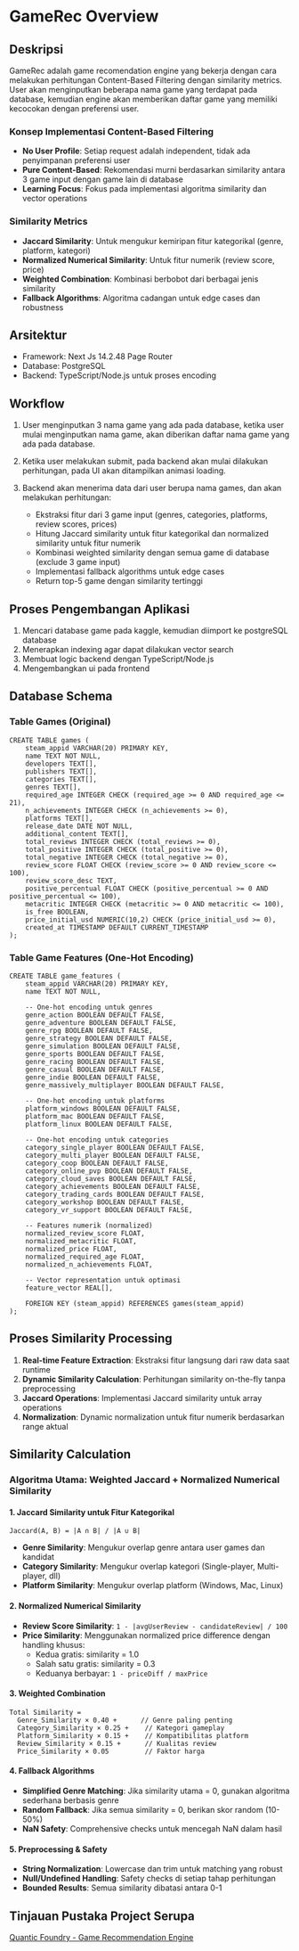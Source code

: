 # GameRec Overview

## Deskripsi
GameRec adalah game recomendation engine yang bekerja dengan cara melakukan perhitungan Content-Based Filtering dengan similarity metrics. User akan menginputkan beberapa nama game yang terdapat pada database, kemudian engine akan memberikan daftar game yang memiliki kecocokan dengan preferensi user.

### Konsep Implementasi Content-Based Filtering
- **No User Profile**: Setiap request adalah independent, tidak ada penyimpanan preferensi user
- **Pure Content-Based**: Rekomendasi murni berdasarkan similarity antara 3 game input dengan game lain di database
- **Learning Focus**: Fokus pada implementasi algoritma similarity dan vector operations

### Similarity Metrics
- **Jaccard Similarity**: Untuk mengukur kemiripan fitur kategorikal (genre, platform, kategori)
- **Normalized Numerical Similarity**: Untuk fitur numerik (review score, price)
- **Weighted Combination**: Kombinasi berbobot dari berbagai jenis similarity
- **Fallback Algorithms**: Algoritma cadangan untuk edge cases dan robustness

## Arsitektur
- Framework: Next Js 14.2.48 Page Router
- Database: PostgreSQL
- Backend: TypeScript/Node.js untuk proses encoding

## Workflow
1. User menginputkan 3 nama game yang ada pada database, ketika user mulai menginputkan nama game, akan diberikan daftar nama game yang ada pada database.

2. Ketika user melakukan submit, pada backend akan mulai dilakukan perhitungan, pada UI akan ditampilkan animasi loading.

3. Backend akan menerima data dari user berupa nama games, dan akan melakukan perhitungan:
   - Ekstraksi fitur dari 3 game input (genres, categories, platforms, review scores, prices)
   - Hitung Jaccard similarity untuk fitur kategorikal dan normalized similarity untuk fitur numerik
   - Kombinasi weighted similarity dengan semua game di database (exclude 3 game input)
   - Implementasi fallback algorithms untuk edge cases
   - Return top-5 game dengan similarity tertinggi

## Proses Pengembangan Aplikasi
1. Mencari database game pada kaggle, kemudian diimport ke postgreSQL database
2. Menerapkan indexing agar dapat dilakukan vector search
3. Membuat logic backend dengan TypeScript/Node.js
4. Mengembangkan ui pada frontend 

## Database Schema

### Table Games (Original)
```
CREATE TABLE games (
    steam_appid VARCHAR(20) PRIMARY KEY,
    name TEXT NOT NULL,
    developers TEXT[],
    publishers TEXT[],
    categories TEXT[],
    genres TEXT[],
    required_age INTEGER CHECK (required_age >= 0 AND required_age <= 21),
    n_achievements INTEGER CHECK (n_achievements >= 0),
    platforms TEXT[],
    release_date DATE NOT NULL,
    additional_content TEXT[],
    total_reviews INTEGER CHECK (total_reviews >= 0),
    total_positive INTEGER CHECK (total_positive >= 0),
    total_negative INTEGER CHECK (total_negative >= 0),
    review_score FLOAT CHECK (review_score >= 0 AND review_score <= 100),
    review_score_desc TEXT,
    positive_percentual FLOAT CHECK (positive_percentual >= 0 AND positive_percentual <= 100),
    metacritic INTEGER CHECK (metacritic >= 0 AND metacritic <= 100),
    is_free BOOLEAN,
    price_initial_usd NUMERIC(10,2) CHECK (price_initial_usd >= 0),
    created_at TIMESTAMP DEFAULT CURRENT_TIMESTAMP
);
```

### Table Game Features (One-Hot Encoding)
```
CREATE TABLE game_features (
    steam_appid VARCHAR(20) PRIMARY KEY,
    name TEXT NOT NULL,
    
    -- One-hot encoding untuk genres
    genre_action BOOLEAN DEFAULT FALSE,
    genre_adventure BOOLEAN DEFAULT FALSE,
    genre_rpg BOOLEAN DEFAULT FALSE,
    genre_strategy BOOLEAN DEFAULT FALSE,
    genre_simulation BOOLEAN DEFAULT FALSE,
    genre_sports BOOLEAN DEFAULT FALSE,
    genre_racing BOOLEAN DEFAULT FALSE,
    genre_casual BOOLEAN DEFAULT FALSE,
    genre_indie BOOLEAN DEFAULT FALSE,
    genre_massively_multiplayer BOOLEAN DEFAULT FALSE,
    
    -- One-hot encoding untuk platforms
    platform_windows BOOLEAN DEFAULT FALSE,
    platform_mac BOOLEAN DEFAULT FALSE,
    platform_linux BOOLEAN DEFAULT FALSE,
    
    -- One-hot encoding untuk categories
    category_single_player BOOLEAN DEFAULT FALSE,
    category_multi_player BOOLEAN DEFAULT FALSE,
    category_coop BOOLEAN DEFAULT FALSE,
    category_online_pvp BOOLEAN DEFAULT FALSE,
    category_cloud_saves BOOLEAN DEFAULT FALSE,
    category_achievements BOOLEAN DEFAULT FALSE,
    category_trading_cards BOOLEAN DEFAULT FALSE,
    category_workshop BOOLEAN DEFAULT FALSE,
    category_vr_support BOOLEAN DEFAULT FALSE,
    
    -- Features numerik (normalized)
    normalized_review_score FLOAT,
    normalized_metacritic FLOAT,
    normalized_price FLOAT,
    normalized_required_age FLOAT,
    normalized_n_achievements FLOAT,
    
    -- Vector representation untuk optimasi
    feature_vector REAL[],
    
    FOREIGN KEY (steam_appid) REFERENCES games(steam_appid)
);
```

## Proses Similarity Processing
1. **Real-time Feature Extraction**: Ekstraksi fitur langsung dari raw data saat runtime
2. **Dynamic Similarity Calculation**: Perhitungan similarity on-the-fly tanpa preprocessing
3. **Jaccard Operations**: Implementasi Jaccard similarity untuk array operations
4. **Normalization**: Dynamic normalization untuk fitur numerik berdasarkan range aktual

## Similarity Calculation

### Algoritma Utama: Weighted Jaccard + Normalized Numerical Similarity

#### 1. Jaccard Similarity untuk Fitur Kategorikal
```
Jaccard(A, B) = |A ∩ B| / |A ∪ B|
```
- **Genre Similarity**: Mengukur overlap genre antara user games dan kandidat
- **Category Similarity**: Mengukur overlap kategori (Single-player, Multi-player, dll)
- **Platform Similarity**: Mengukur overlap platform (Windows, Mac, Linux)

#### 2. Normalized Numerical Similarity
- **Review Score Similarity**: `1 - |avgUserReview - candidateReview| / 100`
- **Price Similarity**: Menggunakan normalized price difference dengan handling khusus:
  - Kedua gratis: similarity = 1.0
  - Salah satu gratis: similarity = 0.3
  - Keduanya berbayar: `1 - priceDiff / maxPrice`

#### 3. Weighted Combination
```
Total Similarity = 
  Genre_Similarity × 0.40 +      // Genre paling penting
  Category_Similarity × 0.25 +    // Kategori gameplay
  Platform_Similarity × 0.15 +    // Kompatibilitas platform
  Review_Similarity × 0.15 +      // Kualitas review
  Price_Similarity × 0.05         // Faktor harga
```

#### 4. Fallback Algorithms
- **Simplified Genre Matching**: Jika similarity utama = 0, gunakan algoritma sederhana berbasis genre
- **Random Fallback**: Jika semua similarity = 0, berikan skor random (10-50%)
- **NaN Safety**: Comprehensive checks untuk mencegah NaN dalam hasil

#### 5. Preprocessing & Safety
- **String Normalization**: Lowercase dan trim untuk matching yang robust
- **Null/Undefined Handling**: Safety checks di setiap tahap perhitungan
- **Bounded Results**: Semua similarity dibatasi antara 0-1

## Tinjauan Pustaka Project Serupa
[Quantic Foundry - Game Recommendation Engine](https://apps.quanticfoundry.com/recommendations/gamerprofile/videogame/)